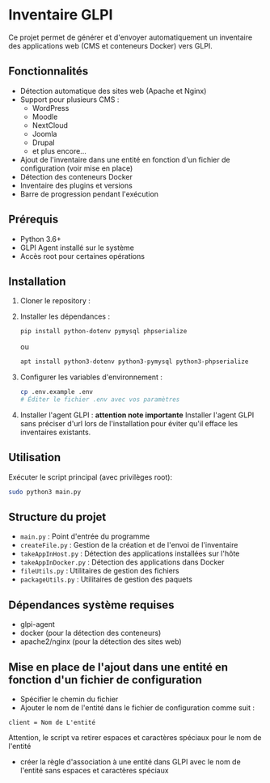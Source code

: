 # Inventaire GLPI

Ce projet permet de générer et d'envoyer automatiquement un inventaire des applications web (CMS et conteneurs Docker) vers GLPI.

## Fonctionnalités

- Détection automatique des sites web (Apache et Nginx)
- Support pour plusieurs CMS :
  - WordPress
  - Moodle
  - NextCloud
  - Joomla
  - Drupal
  - et plus encore...
- Ajout de l'inventaire dans une entité en fonction d'un fichier de configuration (voir mise en place)
- Détection des conteneurs Docker
- Inventaire des plugins et versions
- Barre de progression pendant l'exécution

## Prérequis

- Python 3.6+
- GLPI Agent installé sur le système
- Accès root pour certaines opérations

## Installation

1. Cloner le repository :

2. Installer les dépendances :
   ```bash
   pip install python-dotenv pymysql phpserialize
   ```
   ou
   ```bash
   apt install python3-dotenv python3-pymysql python3-phpserialize
   ```

3. Configurer les variables d'environnement :
   ```bash
   cp .env.example .env
   # Éditer le fichier .env avec vos paramètres
   ```

4. Installer l'agent GLPI : **attention note importante**
   Installer l'agent GLPI sans préciser d'url lors de l'installation pour éviter qu'il efface les inventaires existants.

## Utilisation

Exécuter le script principal (avec privilèges root):
```bash
sudo python3 main.py
```

## Structure du projet

- `main.py` : Point d'entrée du programme
- `createFile.py` : Gestion de la création et de l'envoi de l'inventaire
- `takeAppInHost.py` : Détection des applications installées sur l'hôte
- `takeAppInDocker.py` : Détection des applications dans Docker
- `fileUtils.py` : Utilitaires de gestion des fichiers
- `packageUtils.py` : Utilitaires de gestion des paquets

## Dépendances système requises

- glpi-agent
- docker (pour la détection des conteneurs)
- apache2/nginx (pour la détection des sites web)

## Mise en place de l'ajout dans une entité en fonction d'un fichier de configuration

- Spécifier le chemin du fichier
- Ajouter le nom de l'entité dans le fichier de configuration comme suit : 
```
client = Nom de L'entité
```
Attention, le script va retirer espaces et caractères spéciaux pour le nom de l'entité

- créer la règle d'association à une entité dans GLPI avec le nom de l'entité sans espaces et caractères spéciaux



